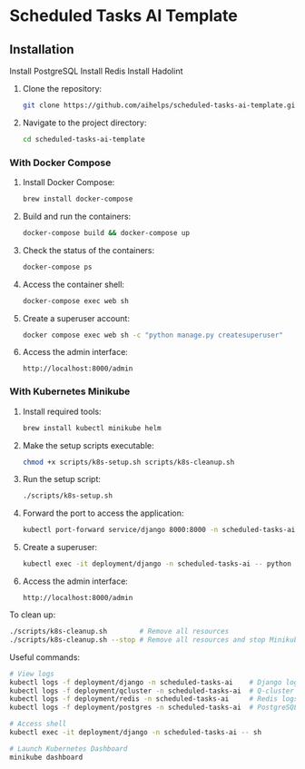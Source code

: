 # Scheduled Tasks AI Template

## Installation
Install PostgreSQL
Install Redis
Install Hadolint

1. Clone the repository:
   ```bash
   git clone https://github.com/aihelps/scheduled-tasks-ai-template.git
   ```
2. Navigate to the project directory:
   ```bash
   cd scheduled-tasks-ai-template
   ```

### With Docker Compose
1. Install Docker Compose:
   ```bash
   brew install docker-compose
   ```
2. Build and run the containers:
   ```bash
   docker-compose build && docker-compose up
   ```
3. Check the status of the containers:
   ```bash
   docker-compose ps
   ```
4. Access the container shell:
   ```bash
   docker-compose exec web sh
   ```
5. Create a superuser account:
   ```bash
   docker compose exec web sh -c "python manage.py createsuperuser"
   ```
6. Access the admin interface:
   ```
   http://localhost:8000/admin
   ```

### With Kubernetes Minikube
1. Install required tools:
   ```bash
   brew install kubectl minikube helm
   ```
2. Make the setup scripts executable:
   ```bash
   chmod +x scripts/k8s-setup.sh scripts/k8s-cleanup.sh
   ```
3. Run the setup script:
   ```bash
   ./scripts/k8s-setup.sh
   ```
4. Forward the port to access the application:
   ```bash
   kubectl port-forward service/django 8000:8000 -n scheduled-tasks-ai
   ```
5. Create a superuser:
   ```bash
   kubectl exec -it deployment/django -n scheduled-tasks-ai -- python manage.py createsuperuser
   ```
6. Access the admin interface:
   ```
   http://localhost:8000/admin
   ```

To clean up:
```bash
./scripts/k8s-cleanup.sh        # Remove all resources
./scripts/k8s-cleanup.sh --stop # Remove all resources and stop Minikube
```

Useful commands:
```bash
# View logs
kubectl logs -f deployment/django -n scheduled-tasks-ai    # Django logs
kubectl logs -f deployment/qcluster -n scheduled-tasks-ai  # Q-cluster logs
kubectl logs -f deployment/redis -n scheduled-tasks-ai     # Redis logs
kubectl logs -f deployment/postgres -n scheduled-tasks-ai  # PostgreSQL logs

# Access shell
kubectl exec -it deployment/django -n scheduled-tasks-ai -- sh

# Launch Kubernetes Dashboard
minikube dashboard
